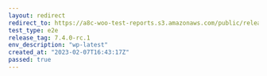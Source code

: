 ```yaml
---
layout: redirect
redirect_to: https://a8c-woo-test-reports.s3.amazonaws.com/public/release/7.4.0-rc.1/wp-latest/e2e/index.html
test_type: e2e
release_tag: 7.4.0-rc.1
env_description: "wp-latest"
created_at: "2023-02-07T16:43:17Z"
passed: true
---
```

